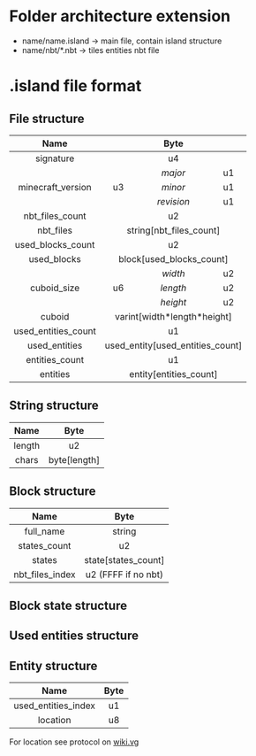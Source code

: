 # Folder architecture extension 
* name/name.island -> main file, contain island structure
* name/nbt/*.nbt -> tiles entities nbt file

# .island file format

## File structure

<table style="text-align:center">
<thead>
  <tr>
    <th>Name</th>
    <th colspan="3">Byte</th>
  </tr>
</thead>
<tbody>
  <tr>
    <td>signature</td>
    <td colspan="3">u4</td>
  </tr>
  <tr>
    <td rowspan="3">minecraft_version</td>
    <td rowspan="3">u3</td>
    <td style="font-style:italic">major</td>
    <td>u1</td>
  </tr>
  <tr>
    <td style="font-style:italic">minor</td>
    <td>u1</td>
  </tr>
  <tr>
    <td style="font-style:italic">revision</td>
    <td>u1</td>
  </tr>
  <tr>
    <td>nbt_files_count</td>
    <td colspan="3">u2</td>
  </tr>
  <tr>
    <td>nbt_files</td>
    <td colspan="3">string[nbt_files_count]</td>
  </tr>
  <tr>
    <td>used_blocks_count</td>
    <td colspan="3">u2</td>
  </tr>
  <tr>
    <td>used_blocks</td>
    <td colspan="3">block[used_blocks_count]</td>
  </tr>
  <tr>
    <td rowspan="3">cuboid_size</td>
    <td rowspan="3">u6</td>
    <td style="font-style:italic">width</td>
    <td>u2</td>
  </tr>
  <tr>
    <td style="font-style:italic">length</td>
    <td>u2</td>
  </tr>
  <tr>
    <td style="font-style:italic">height</td>
    <td>u2</td>
  </tr>
  <tr>
    <td>cuboid</td>
    <td colspan="3">varint[width*length*height]</td>
  </tr>
  <tr>
    <td>used_entities_count</td>
    <td colspan="3">u1</td>
  </tr>
  <tr>
    <td>used_entities</td>
    <td colspan="3">used_entity[used_entities_count]</td>
  </tr>

  <tr>
    <td>entities_count</td>
    <td colspan="3">u1</td>
  </tr>
  <tr>
    <td>entities</td>
    <td colspan="3">entity[entities_count]</td>
  </tr>
</tbody>
</table>

## String structure

<table style="text-align:center">
<thread>
  <tr>
    <th>Name</th>
    <th colspan="3">Byte</th>
  </tr>
</thread>
<tbody>
  <tr>
    <td>length</td>
    <td>u2</td>
  </tr>
  <tr>
    <td>chars</td>
    <td>byte[length]</td>
  </tr>
</tbody>
</table>

## Block structure

<table style="text-align:center">
<thead>
  <tr>
    <th>Name</th>
    <th colspan="3">Byte</th>
  </tr>
</thead>
<tbody>
  <tr>
    <td>full_name<br></td>
    <td colspan="3">string<br></td>
  </tr>
  <tr>
    <td rowspan="3">states_count</td>
    <td colspan="3" rowspan="3">u2</td>
  </tr>
  <tr>
  </tr>
  <tr>
  </tr>
  <tr>
    <td>states</td>
    <td>state[states_count]</td>
  <tr>
    <td>nbt_files_index</td>
    <td>u2 (FFFF if no nbt)</td>
  </tr>
</tbody>
</table>

## Block state structure

## Used entities structure

## Entity structure

<table style="text-align:center">
<thead>
  <tr>
    <th>Name</th>
    <th colspan="3">Byte</th>
  </tr>
</thead>
<tbody>
  <tr>
    <td>used_entities_index</td>
    <td colspan="3">u1</td>
  </tr>
  <tr>
    <td>location</td>
    <td>u8</td>
  </tr>
</tbody>
</table>

For location see protocol on [wiki.vg](https://wiki.vg/Protocol#Position)